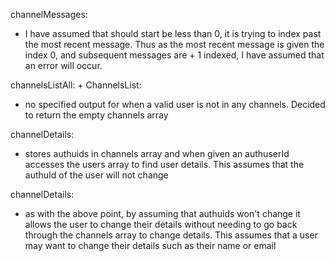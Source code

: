 channelMessages:
- I have assumed that should start be less than 0, it is trying to index past the most recent message. Thus as the most recent message is given the index 0, and subsequent messages are + 1 indexed, I have assumed that an error will occur.

channelsListAll: + ChannelsList:
- no specified output for when a valid user is not in any channels. Decided to return the empty channels array

channelDetails:
- stores authuids in channels array and when given an authuserId accesses the users array to find user details. This assumes that the authuId of the user will not change

channelDetails:
- as with the above point, by assuming that authuids won't change it allows the user to change their details without needing to go back through the channels array to change details. This assumes that a user may want to change their details such as their name or email